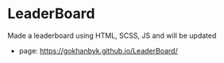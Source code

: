 # LeaderBoard
Made a leaderboard using HTML, SCSS, JS and will be updated
- page: https://gokhanbyk.github.io/LeaderBoard/

